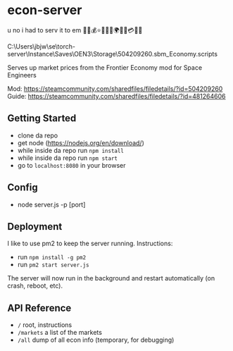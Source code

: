 # econ-server
u no i had to serv it to em
🌌🌠💰⭐️💸🚀💵🌍💲🌟💳🌔✨


C:\Users\jbjw\se\torch-server\Instance\Saves\OEN3\Storage\504209260.sbm_Economy.scripts


Serves up market prices from the Frontier Economy mod for Space Engineers  

Mod: https://steamcommunity.com/sharedfiles/filedetails/?id=504209260  
Guide: https://steamcommunity.com/sharedfiles/filedetails/?id=481264606  

## Getting Started
- clone da repo
- get node (https://nodejs.org/en/download/)
- while inside da repo run `npm install`
- while inside da repo run `npm start`
- go to `localhost:8080` in your browser

## Config
- node server.js -p [port]

## Deployment
I like to use pm2 to keep the server running. Instructions:
- run `npm install -g pm2`
- run `pm2 start server.js`

The server will now run in the background and restart automatically (on crash, reboot, etc).

## API Reference
- `/` root, instructions
- `/markets` a list of the markets
- `/all` dump of all econ info (temporary, for debugging)
